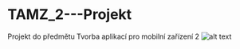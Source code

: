 # TAMZ_2---Projekt
Projekt do předmětu Tvorba aplikací pro mobilní zařízení 2
![alt text](https://user-images.githubusercontent.com/33759405/32966191-405a6ec2-cbd9-11e7-99b8-1c108f6f2c01.png)
